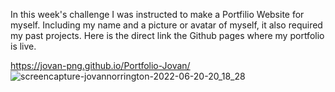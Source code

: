 In this week's challenge I was instructed to make a Portfilio Website for myself.
Including my name and a picture or avatar of myself, it also required my past projects.
Here is the direct link the Github pages where my portfolio is live.

https://jovan-png.github.io/Portfolio-Jovan/
![screencapture-jovannorrington-2022-06-20-20_18_28](https://user-images.githubusercontent.com/88255194/174698381-c2f29f8e-e5d0-46d0-86ba-7a9f2231df79.png)
